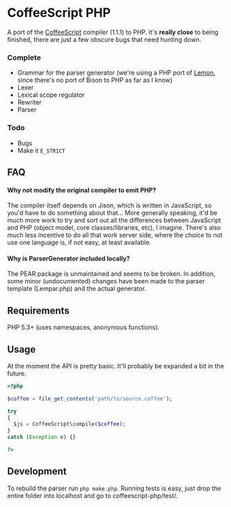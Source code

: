 
# CoffeeScript PHP

A port of the [CoffeeScript](http://jashkenas.github.com/coffee-script/)
compiler (1.1.1) to PHP. It's **really close** to being finished, there are
just a few obscure bugs that need hunting down.

### Complete

* Grammar for the parser generator (we're using a PHP port of 
  [Lemon](http://pear.php.net/package/PHP_ParserGenerator/), since there's no 
  port of Bison to PHP as far as I know)
* Lexer
* Lexical scope regulator
* Rewriter
* Parser

### Todo

* Bugs
* Make it `E_STRICT`

## FAQ

#### Why not modify the original compiler to emit PHP?

The compiler itself depends on Jison, which is written in JavaScript, so you'd
have to do something about that... More generally speaking, it'd be much more
work to try and sort out all the differences between JavaScript and PHP (object
model, core classes/libraries, etc), I imagine. There's also much less incentive
to do all that work server side, where the choice to not use one language is,
if not easy, at least available.

#### Why is ParserGenerator included locally?

The PEAR package is unmaintained and seems to be broken. In addition, some 
minor (undocumented) changes have been made to the parser template (Lempar.php)
and the actual generator.

## Requirements

PHP 5.3+ (uses namespaces, anonymous functions).

## Usage

At the moment the API is pretty basic. It'll probably be expanded a bit in the 
future.

```php
<?php

$coffee = file_get_contents('path/to/source.coffee');

try
{
  $js = CoffeeScript\compile($coffee);
}
catch (Exception e) {}

?>
```

## Development

To rebuild the parser run `php make.php`. Running tests is easy, just drop the
entire folder into localhost and go to coffeescript-php/test/. 

